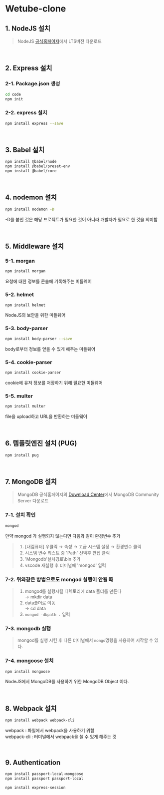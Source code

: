# Wetube-clone 

## 1. NodeJS 설치 

> NodeJS [공식홈페이지]에서 LTS버전 다운로드 

<br>

## 2. Express 설치 

### 2-1. Package.json 생성 

```bash
cd code 
npm init 
```

### 2-2. express 설치 

```bash
npm install express --save 
```

<br>

## 3. Babel 설치 

```bash
npm install @babel/node
npm install @babel/preset-env
npm install @babel/core
```

<br>

## 4. nodemon 설치 

```bash
npm install nodemon -D
```
-D를 붙인 것은 해당 프로젝트가 필요한 것이 아니라 개발자가 필요로 한 것을 의미함 

<br>

## 5. Middleware 설치 
### 5-1. morgan
```bash
npm install morgan
```
요청에 대한 정보를 콘솔에 기록해주는 미들웨어 

### 5-2. helmet 
```bash
npm install helmet 
```
NodeJS의 보안을 위한 미들웨어 

### 5-3. body-parser
```bash
npm install body-parser --save 
```
body로부터 정보를 얻을 수 있게 해주는 미들웨어

### 5-4. cookie-parser 
```bash
npm install cookie-parser 
```
cookie에 유저 정보를 저장하기 위해 필요한 미들웨어

### 5-5. multer 
```bash
npm install multer
```
file을 upload하고 URL을 반환하는 미들웨어 

<br>

## 6. 템플릿엔진 설치 (PUG)
```bash
npm install pug
```

<br>

## 7. MongoDB 설치 

> MongoDB 공식홈페이지의 [ Download Center]에서 MongoDB Community Server 다운로드 

### 7-1. 설치 확인 
```bash
mongod 
```
만약 mongod 가 실행되지 않는다면 다음과 같이 환경변수 추가 

> 1. [내컴퓨터] 우클릭 → 속성 → 고급 시스템 설정 → 환경변수 클릭 
> 2. 시스템 변수 리스트 중 'Path' 선택후 편집 클릭 
> 3. 'Mongodb'설치경로\bin 추가 
> 4. vscode 재실행 후 터미널에 'mongod' 입력 

### 7-2. 위와같은 방법으로도 mongod 실행이 안될 때 

> 1. mongod를 실행시킬 디렉토리에 data 폴더를 만든다 
> <br>   → mkdir data 
> 2. data폴더로 이동 
> <br>   → cd data 
> 3. ```mongod -dbpath .``` 입력 

### 7-3. mongodb 실행 

> mongod를 실행 시킨 후 다른 터미널에서 ```mongo```명령을 사용하여 시작할 수 있다. 

### 7-4. mongoose 설치 

```bash
npm install mongoose
```
NodeJS에서 MongoDB를 사용하기 위한 MongoDB Object 이다. 

<br>

## 8. Webpack 설치 

```bash
npm install webpack webpack-cli  
```
webpack : 파일에서 webpack을 사용하기 위함 <br>
webpack-cli : 터미널에서 webpack을 쓸 수 있게 해주는 것 

<br>

## 9. Authentication 

```bash
npm install passport-local-mongoose 
npm install passport passport-local
```

```bash
npm install express-session
```


[공식홈페이지]:https://nodejs.org/ko/
[ Download Center]:https://www.mongodb.com/download-center/community